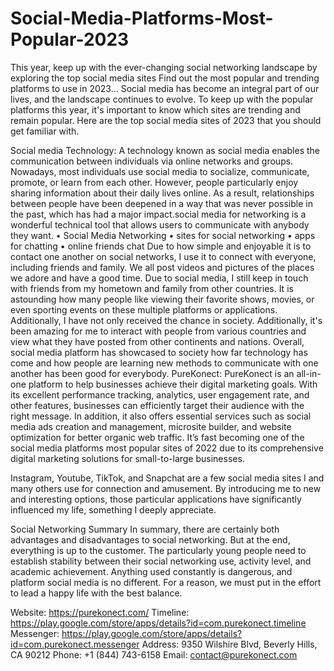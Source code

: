 # Social-Media-Platforms-Most-Popular-2023
This year, keep up with the ever-changing social networking landscape by exploring the top social media sites
Find out the most popular and trending platforms to use in 2023…
Social media has become an integral part of our lives, and the landscape continues to evolve. To keep up with the popular platforms this year, it's important to know which sites are trending and remain popular. Here are the top social media sites of 2023 that you should get familiar with.
 
Social media Technology:
A technology known as social media enables the communication between individuals via online networks and groups. Nowadays, most individuals use social media to socialize, communicate, promote, or learn from each other. However, people particularly enjoy sharing information about their daily lives online. As a result, relationships between people have been deepened in a way that was never possible in the past, which has had a major impact.social media for networking is a wonderful technical tool that allows users to communicate with anybody they want.
•	Social Media Networking
•	sites for social networking
•	apps for chatting
•	online friends chat
Due to how simple and enjoyable it is to contact one another on social networks, I use it to connect with everyone, including friends and family. We all post videos and pictures of the places we adore and have a good time. Due to social media, I still keep in touch with friends from my hometown and family from other countries. It is astounding how many people like viewing their favorite shows, movies, or even sporting events on these multiple platforms or applications. Additionally, I have not only received the chance in society. Additionally, it's been amazing for me to interact with people from various countries and view what they have posted from other continents and nations.
Overall, social media platform has showcased to society how far technology has come and how people are learning new methods to communicate with one another has been good for everybody.
PureKonect:
PureKonect is an all-in-one platform to help businesses achieve their digital marketing goals. With its excellent performance tracking, analytics, user engagement rate, and other features, businesses can efficiently target their audience with the right message. In addition, it also offers essential services such as social media ads creation and management, microsite builder, and website optimization for better organic web traffic. It’s fast becoming one of the social media platforms most popular sites of 2022 due to its comprehensive digital marketing solutions for small-to-large businesses.

 
Instagram, Youtube, TikTok, and Snapchat are a few social media sites I and many others use for connection and amusement. By introducing me to new and interesting options, those particular applications have significantly influenced my life, something I deeply appreciate.
 
Social Networking Summary
In summary, there are certainly both advantages and disadvantages to social networking. But at the end, everything is up to the customer. The particularly young people need to establish stability between their social networking use, activity level, and academic achievement. Anything used constantly is dangerous, and platform social media is no different. For a reason, we must put in the effort to lead a happy life with the best balance.
 
 
Website: https://purekonect.com/
Timeline: https://play.google.com/store/apps/details?id=com.purekonect.timeline
Messenger: https://play.google.com/store/apps/details?id=com.purekonect.messenger
 Address: 9350 Wilshire Blvd, Beverly Hills, CA 90212
 Phone: +1 (844) 743-6158
Email: contact@purekonect.com

